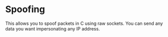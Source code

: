# Spoofing

This allows you to spoof packets in C using raw sockets. You can send any data you want impersonating any IP address.
